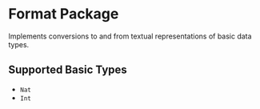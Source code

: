 # Format Package

Implements conversions to and from textual representations of basic data types.

## Supported Basic Types

- `Nat`
- `Int`
